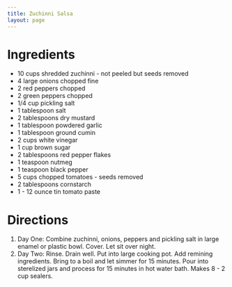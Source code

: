 ```yaml
---
title: Zuchinni Salsa
layout: page
---
```


# Ingredients

* 10 cups shredded zuchinni - not peeled but seeds removed
* 4 large onions chopped fine
* 2 red peppers chopped
* 2 green peppers chopped
* 1/4 cup pickling salt
* 1 tablespoon salt
* 2 tablespoons dry mustard
* 1 tablespoon powdered garlic
* 1 tablespoon ground cumin
* 2 cups white vinegar
* 1 cup brown sugar
* 2 tablespoons red pepper flakes
* 1 teaspoon nutmeg
* 1 teaspoon black pepper
* 5 cups chopped tomatoes - seeds removed
* 2 tablespoons cornstarch
* 1 - 12 ounce tin tomato paste

# Directions

1. Day One: Combine zuchinni, onions, peppers and pickling salt in large enamel or plastic bowl. Cover. Let sit over night.
1. Day Two: Rinse. Drain well. Put into large cooking pot. Add remining ingredients. Bring to a boil and let simmer for 15 minutes. Pour into sterelized jars and process for 15 minutes in hot water bath. Makes 8 - 2 cup sealers.
